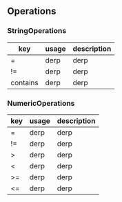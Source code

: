 ## Operations
### StringOperations
| key | usage | description |
| -- | -- | -- |
| = | derp | derp |
| != | derp | derp |
| contains | derp | derp |
### NumericOperations
| key | usage | description |
| -- | -- | -- |
| = | derp | derp |
| != | derp | derp |
| > | derp | derp |
| < | derp | derp |
| >= | derp | derp |
| <= | derp | derp |